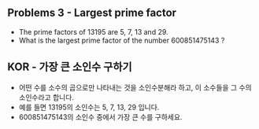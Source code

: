 ## Problems 3 - Largest prime factor

* The prime factors of 13195 are 5, 7, 13 and 29.
* What is the largest prime factor of the number 600851475143 ?

## KOR - 가장 큰 소인수 구하기

* 어떤 수를 소수의 곱으로만 나타내는 것을 소인수분해라 하고, 이 소수들을 그 수의 소인수라고 합니다.
* 예를 들면 13195의 소인수는 5, 7, 13, 29 입니다.
* 600851475143의 소인수 중에서 가장 큰 수를 구하세요.
